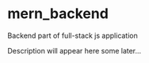 # mern_backend
Backend part of full-stack js application

Description will appear here some later...

